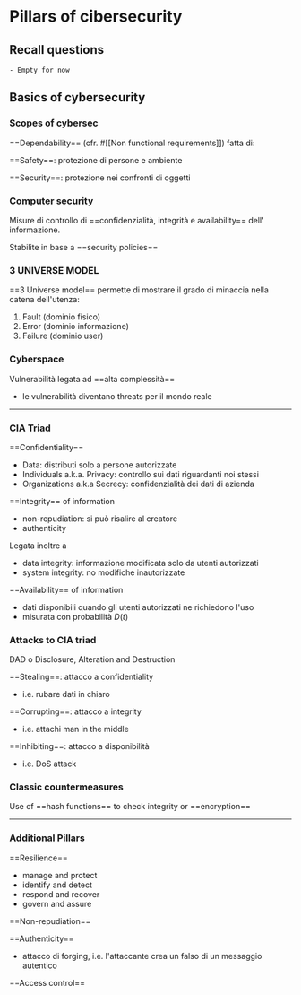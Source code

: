 # Pillars of cibersecurity

## Recall questions

    - Empty for now

## Basics of cybersecurity

### Scopes of cybersec

==Dependability== (cfr. #[[Non functional requirements]]) fatta di: 

==Safety==: protezione di persone e ambiente

==Security==: protezione nei confronti di oggetti

### Computer security

Misure di controllo di ==confidenzialità, integrità e availability== dell'
informazione. 

Stabilite in base a ==security policies==

### 3 UNIVERSE MODEL

==3 Universe model== permette di mostrare il grado di minaccia nella catena dell'utenza:
1. Fault (dominio fisico)
2. Error (dominio informazione)
3. Failure (dominio user)

### Cyberspace

Vulnerabilità legata ad ==alta complessità== 
- le vulnerabilità diventano threats per il mondo reale

--- 

### CIA Triad
==Confidentiality== 
- Data: distributi solo a persone autorizzate
- Individuals a.k.a. Privacy: controllo sui dati riguardanti noi stessi
- Organizations a.k.a Secrecy: confidenzialità dei dati di azienda

==Integrity== of information
- non-repudiation: si può risalire al creatore
- authenticity 

Legata inoltre a 
- data integrity: informazione modificata solo da utenti autorizzati
- system integrity: no modifiche inautorizzate 

==Availability== of information
- dati disponibili quando gli utenti autorizzati ne richiedono l'uso
- misurata con probabilità $D(t)$

### Attacks to CIA triad

DAD o Disclosure, Alteration and Destruction

==Stealing==: attacco a confidentiality
- i.e. rubare dati in chiaro

==Corrupting==: attacco a integrity
- i.e. attachi man in the middle 

==Inhibiting==: attacco a disponibilità
- i.e. DoS attack

### Classic countermeasures

Use of ==hash functions== to check integrity or ==encryption==

--- 

### Additional Pillars

==Resilience== 
- manage and protect
- identify and detect
- respond and recover
- govern and assure

==Non-repudiation==

==Authenticity==
- attacco di forging, i.e. l'attaccante crea un falso di un messaggio autentico

==Access control==




